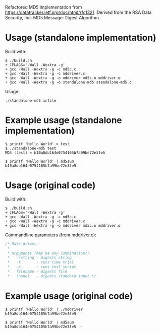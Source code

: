Refactored MD5 implementation from https://datatracker.ietf.org/doc/html/rfc1321.
Derived from the RSA Data Security, Inc. MD5 Message-Digest Algorithm.

# Usage (standalone implementation)

Build with:

```
$ ./build.sh
+ CFLAGS='-Wall -Wextra -g'
+ gcc -Wall -Wextra -g -c md5c.c
+ gcc -Wall -Wextra -g -c mddriver.c
+ gcc -Wall -Wextra -g -o mddriver md5c.o mddriver.o
+ gcc -Wall -Wextra -g -o standalone-md5 standalone-md5.c
```

Usage:

```
./standalone-md5 infile
```

# Example usage (standalone implementation)

```
$ printf 'Hello World' > test
$ ./standalone-md5 test
MD5 (test) = b10a8db164e0754105b7a99be72e3fe5

$ printf 'Hello World' | md5sum
b10a8db164e0754105b7a99be72e3fe5  -
```

# Usage (original code)

Build with:

```
$ ./build.sh
+ CFLAGS='-Wall -Wextra -g'
+ gcc -Wall -Wextra -g -c md5c.c
+ gcc -Wall -Wextra -g -c mddriver.c
+ gcc -Wall -Wextra -g -o mddriver md5c.o mddriver.o
```

Commandline parameters (from mddriver.c):

```c
/* Main driver.
 *
 * Arguments (may be any combination):
 *   -sstring - digests string
 *   -t       - runs time trial
 *   -x       - runs test script
 *   filename - digests file
 *   (none)   - digests standard input */
```

# Example usage (original code)

```
$ printf 'Hello World' | ./mddriver
b10a8db164e0754105b7a99be72e3fe5

$ printf 'Hello World' | md5sum
b10a8db164e0754105b7a99be72e3fe5  -
```
